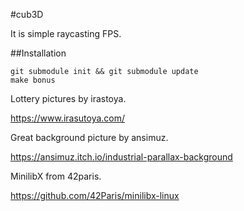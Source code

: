 #cub3D

It is simple raycasting FPS.

##Installation

```shell
git submodule init && git submodule update
make bonus
```

Lottery pictures by irastoya.


https://www.irasutoya.com/

Great background picture by ansimuz.

https://ansimuz.itch.io/industrial-parallax-background

MinilibX from 42paris.

https://github.com/42Paris/minilibx-linux